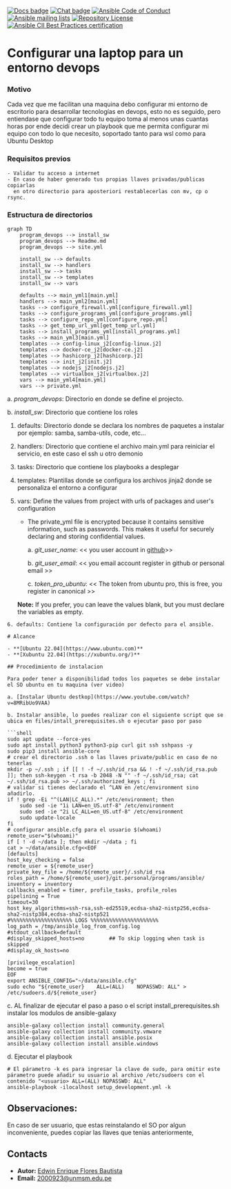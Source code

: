 [![Docs badge](https://img.shields.io/badge/docs-latest-brightgreen.svg)](https://docs.ansible.com/ansible/latest/)
[![Chat badge](https://img.shields.io/badge/chat-IRC-brightgreen.svg)](https://docs.ansible.com/ansible/latest/community/communication.html)
[![Ansible Code of Conduct](https://img.shields.io/badge/code%20of%20conduct-Ansible-silver.svg)](https://docs.ansible.com/ansible/latest/community/code_of_conduct.html)
[![Ansible mailing lists](https://img.shields.io/badge/mailing%20lists-Ansible-orange.svg)](https://docs.ansible.com/ansible/latest/community/communication.html#mailing-list-information)
[![Repository License](https://img.shields.io/badge/license-GPL%20v3.0-brightgreen.svg)](https://www.gnu.org/licenses/gpl-3.0.html)
[![Ansible CII Best Practices certification](https://bestpractices.coreinfrastructure.org/projects/2372/badge)](https://bestpractices.coreinfrastructure.org/projects/2372)

# Configurar una laptop para un entorno devops

### Motivo

Cada vez que me facilitan una maquina debo configurar mi entorno de escritorio para desarrollar tecnologías en devops, esto no es seguido, pero entiendase que configurar todo tu equipo toma al menos unas cuantas horas por ende decidí crear un playbook que me permita configurar mi equipo con todo lo que necesito, soportado tanto para wsl como para Ubuntu Desktop

### Requisitos previos

    - Validar tu acceso a internet
    - En caso de haber generado tus propias llaves privadas/publicas copiarlas
      en otro directorio para aposteriori restablecerlas con mv, cp o rsync.

### Estructura de directorios

```mermaid
graph TD
    program_devops --> install_sw
    program_devops --> Readme.md
    program_devops --> site.yml

    install_sw --> defaults
    install_sw --> handlers
    install_sw --> tasks
    install_sw --> templates
    install_sw --> vars

    defaults --> main_yml1[main.yml]
    handlers --> main_yml2[main.yml]
    tasks --> configure_firewall.yml[configure_firewall.yml]
    tasks --> configure_programs_yml[configure_programs.yml]
    tasks --> configure_repo_yml[configure_repo.yml]
    tasks --> get_temp_url_yml[get_temp_url.yml]
    tasks --> install_programs_yml[install_programs.yml]
    tasks --> main_yml3[main.yml]
    templates --> config-linux_j2[config-linux.j2]
    templates --> docker-ce_j2[docker-ce.j2]
    templates --> hashicorp_j2[hashicorp.j2]
    templates --> init_j2[init.j2]
    templates --> nodejs_j2[nodejs.j2]
    templates --> virtualbox_j2[virtualbox.j2]
    vars --> main_yml4[main.yml]
    vars --> private.yml
```

a. _program_devops_: Directorio en donde se define el projecto.

b. _install_sw_: Directorio que contiene los roles

1. defaults: Directorio donde se declara los nombres de paquetes a instalar por ejemplo: samba, samba-utils, code, etc...

2. handlers: Directorio que contiene el archivo main.yml para reiniciar el servicio, en este caso el ssh u otro demonio

3. tasks: Directorio que contiene los playbooks a desplegar

4. templates: Plantillas donde se configura los archivos jinja2 donde se personaliza el entorno a configurar

5. vars: Define the values from project with urls of packages and user's configuration

   - The private_yml file is encrypted because it contains sensitive information, such as passwords. This makes it useful for securely declaring and storing confidential values.

     a. _git_user_name_: << you user account in [github](https://github.com)>>

     b. _git_user_email_: << you email account register in github or personal email >>

     c. _token_pro_ubuntu_: << The token from ubuntu pro, this is free, you register in canonical >>

   **Note:** If you prefer, you can leave the values blank, but you must declare the variables as empty.
```
6. defaults: Contiene la configuración por defecto para el ansible.

# Alcance

- **[Ubuntu 22.04](https://www.ubuntu.com)**
- **[Xubuntu 22.04](https://xubuntu.org/)**

## Procedimiento de instalacion

Para poder tener a disponibilidad todos los paquetes se debe instalar el SO ubuntu en tu maquina (ver video)

a. [Instalar Ubuntu destkop](https://www.youtube.com/watch?v=8MRibUo9VAA)

b. Instalar ansible, lo puedes realizar con el siguiente script que se ubica en files/intall_prerequisites.sh o ejecutar paso por paso

```shell
sudo apt update --force-yes
sudo apt install python3 python3-pip curl git ssh sshpass -y
sudo pip3 install ansible-core
# crear el directorio .ssh o las llaves private/public en caso de no tenerlas
mkdir -p ~/.ssh ; if [[ ! -f ~/.ssh/id_rsa && ! -f ~/.ssh/id_rsa.pub ]]; then ssh-keygen -t rsa -b 2048 -N "" -f ~/.ssh/id_rsa; cat ~/.ssh/id_rsa.pub >> ~/.ssh/authorized_keys ; fi
# validar si tienes declarado el ^LAN en /etc/environment sino añadirlo.
if ! grep -Ei "^(LAN|LC_ALL).*" /etc/environment; then
    sudo sed -ie "1i LAN=en_US.utf-8" /etc/environment
    sudo sed -ie "2i LC_ALL=en_US.utf-8" /etc/environment
    sudo update-locale
fi
# configurar ansible.cfg para el usuario $(whoami)
remote_user="$(whoami)"
if [ ! -d ~/data ]; then mkdir ~/data ; fi 
cat > ~/data/ansible.cfg<<EOF
[defaults]
host_key_checking = false
remote_user = ${remote_user}
private_key_file = /home/${remote_user}/.ssh/id_rsa
roles_path = /home/${remote_user}/git.personal/programs/ansible/
inventory = inventory
callbacks_enabled = timer, profile_tasks, profile_roles
pipelining = True
timeout=30
host_key_algorithms=ssh-rsa,ssh-ed25519,ecdsa-sha2-nistp256,ecdsa-sha2-nistp384,ecdsa-sha2-nistp521
#%%%%%%%%%%%%%%%%%%%% LOGS %%%%%%%%%%%%%%%%%%%%%%
log_path = /tmp/ansible_log_from_config.log
#stdout_callback=default
#display_skipped_hosts=no        ## To skip logging when task is skipped
#display_ok_hosts=no

[privilege_escalation]
become = true
EOF
export ANSIBLE_CONFIG="~/data/ansible.cfg"
sudo echo "${remote_user}    ALL=(ALL)    NOPASSWD: ALL" > /etc/sudoers.d/${remote_user}
```
c. AL finalizar de ejecutar el paso a paso o el script install_prerequisites.sh instalar los modulos de ansible-galaxy

```shell
ansible-galaxy collection install community.general
ansible-galaxy collection install community.vmware
ansible-galaxy collection install ansible.posix
ansible-galaxy collection install ansible.windows
```

d. Ejecutar el playbook

```shell
# El párametro -k es para ingresar la clave de sudo, para omitir este párametro puede añadir su usuario al archivo /etc/sudoers con el contenido "<usuario> ALL=(ALL) NOPASSWD: ALL"
ansible-playbook -ilocalhost setup_development.yml -k
```

## Observaciones:

En caso de ser usuario, que estas reinstalando el SO por algun inconveniente, puedes copiar las llaves que tenias anteriormente,

## Contacts

- **Autor:** [Edwin Enrique Flores Bautista](https://www.linkedin.com/in/edwin-enrique-flores-bautista/)
- **Email:** 2000923@unmsm.edu.pe
